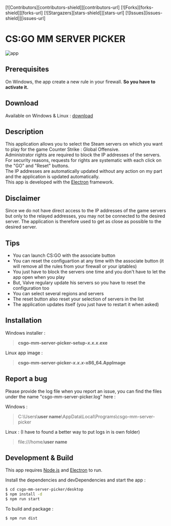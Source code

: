[![Contributors][contributors-shield]][contributors-url]
[![Forks][forks-shield]][forks-url]
[![Stargazers][stars-shield]][stars-url]
[![Issues][issues-shield]][issues-url]

# **CS:GO** MM SERVER PICKER

![app](https://github.com/Jyben/csgo-mm-server-picker/blob/master/app/assets/img/app.gif)

## Prerequisites

On Windows, the app create a new rule in your firewall. **So you have to activate it.**

## Download
Available on Windows & Linux : [download](https://github.com/Jyben/csgo-mm-server-picker/releases/latest)

## Description

This application allows you to select the Steam servers on which you want to play for the game Counter Strike : Global Offensive.  
Administrator rights are required to block the IP addresses of the servers. For security reasons, requests for rights are systematic with each click on the "GO" and "Reset" buttons.  
The IP addresses are automatically updated without any action on my part and the application is updated automatically.  
This app is developed with the [Electron](https://electronjs.org/) framework.

## Disclaimer

Since we do not have direct access to the IP addresses of the game servers but only to the relayed addresses, you may not be connected to the desired server. The application is therefore used to get as close as possible to the desired server.

## Tips

- You can launch CS:GO with the associate button 
- You can reset the configuartion at any time with the associate button (it will remove all the rules from your firewall or your iptables)
- You just have to block the servers one time and you don't have to let the app open when you play
- But, Valve regulary update his servers so you have to reset the configuration too
- You can select several regions and servers
- The reset button also reset your selection of servers in the list
- The application updates itself (you just have to restart it when asked)

## Installation

Windows installer :
> **csgo-mm-server-picker-setup-*x.x.x*.exe**

Linux app image :
> **csgo-mm-server-picker-*x.x.x*-x86_64.AppImage**

## Report a bug

Please provide the log file when you report an issue, you can find the files under the name "csgo-mm-server-picker.log" here :

Windows : 

> C:\Users\\**user name**\AppData\Local\Programs\csgo-mm-server-picker

Linux : (I have to found a better way to put logs in is own folder)

> file:///home/**user name**

## Development & Build

This app requires [Node.js](https://nodejs.org/) and [Electron](https://electronjs.org/) to run.

Install the dependencies and devDependencies and start the app :

```sh
$ cd csgo-mm-server-picker/desktop
$ npm install -d
$ npm run start
```

To build and package :

```sh
$ npm run dist
```
